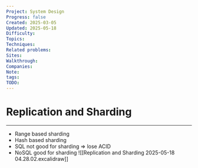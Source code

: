 ```yaml
---
Project: System Design
Progress: false
Created: 2025-03-05
Updated: 2025-05-18
Difficulty: 
Topics: 
Techniques: 
Related problems: 
Sites: 
Walkthrough: 
Companies: 
Note: 
tags: 
TODO: 
---
```

# Replication and Sharding
---
- Range based sharding
- Hash based sharding
- SQL not good for sharding => lose ACID
- NoSQL good for sharding
![[Replication and Sharding 2025-05-18 04.28.02.excalidraw]]